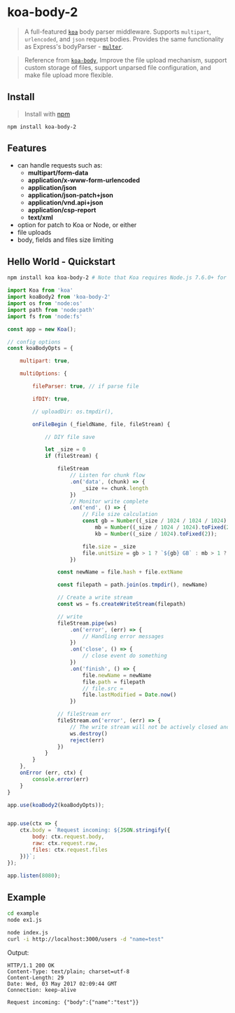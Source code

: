 # koa-body-2

> A full-featured [`koa`](https://github.com/koajs/koa) body parser middleware. Supports `multipart`, `urlencoded`, and `json` request bodies. Provides the same functionality as Express's bodyParser - [`multer`](https://github.com/expressjs/multer).         

> Reference from [`koa-body`](https://github.com/koajs/koa-body), Improve the file upload mechanism, support custom storage of files, support unparsed file configuration, and make file upload more flexible.     

## Install
>Install with [npm](https://github.com/npm/npm)     

```
npm install koa-body-2
```

## Features
- can handle requests such as:
  * **multipart/form-data**
  * **application/x-www-form-urlencoded**
  * **application/json**
  * **application/json-patch+json**
  * **application/vnd.api+json**
  * **application/csp-report**
  * **text/xml**
- option for patch to Koa or Node, or either
- file uploads
- body, fields and files size limiting

## Hello World - Quickstart

```sh
npm install koa koa-body-2 # Note that Koa requires Node.js 7.6.0+ for async/await support
```

```js
import Koa from 'koa'
import koaBody2 from 'koa-body-2'
import os from 'node:os'
import path from 'node:path'
import fs from 'node:fs'

const app = new Koa();

// config options
const koaBodyOpts = {

    multipart: true,

    multiOptions: {

        fileParser: true, // if parse file

        ifDIY: true,

        // uploadDir: os.tmpdir(),

        onFileBegin (_fieldName, file, fileStream) {

            // DIY file save

            let _size = 0
            if (fileStream) {

                fileStream
                    // Listen for chunk flow
                    .on('data', (chunk) => {
                        _size += chunk.length
                    })
                    // Monitor write complete
                    .on('end', () => {
                        // File size calculation
                        const gb = Number((_size / 1024 / 1024 / 1024).toFixed(2)),
                            mb = Number((_size / 1024 / 1024).toFixed(2)),
                            kb = Number((_size / 1024).toFixed(2));

                        file.size = _size
                        file.unitSize = gb > 1 ? `${gb} GB` : mb > 1 ? `${mb} MB` : `${kb} KB`
                    })

                const newName = file.hash + file.extName

                const filepath = path.join(os.tmpdir(), newName)

                // Create a write stream
                const ws = fs.createWriteStream(filepath)

                // write
                fileStream.pipe(ws)
                    .on('error', (err) => {
                        // Handling error messages
                    })
                    .on('close', () => {
                        // close event do something
                    })
                    .on('finish', () => {
                        file.newName = newName
                        file.path = filepath
                        // file.src = 
                        file.lastModified = Date.now()
                    })

                // fileStream err
                fileStream.on('error', (err) => {
                    // The write stream will not be actively closed and needs to be destroyed.
                    ws.destroy()
                    reject(err)
                })
            }
        }
    },
    onError (err, ctx) {
        console.error(err)
    }
}

app.use(koaBody2(koaBodyOpts));


app.use(ctx => {
    ctx.body = `Request incoming: ${JSON.stringify({
        body: ctx.request.body,
        raw: ctx.request.raw,
        files: ctx.request.files
    })}`;
});

app.listen(8080);
```

## Example

```sh
cd example
node ex1.js
```

```sh
node index.js
curl -i http://localhost:3000/users -d "name=test"
```    

Output:
```text
HTTP/1.1 200 OK
Content-Type: text/plain; charset=utf-8
Content-Length: 29
Date: Wed, 03 May 2017 02:09:44 GMT
Connection: keep-alive

Request incoming: {"body":{"name":"test"}}
```